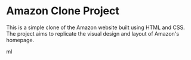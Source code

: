 <h1>Amazon Clone Project</h1>
<p>This is a simple clone of the Amazon website built using HTML and CSS. The project aims to replicate the visual design and layout of Amazon's homepage.</p>
ml
